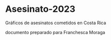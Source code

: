 # Asesinato-2023
Gráficos de asesinatos cometidos en Costa Rica

documento preparado para Franchesca Moraga
